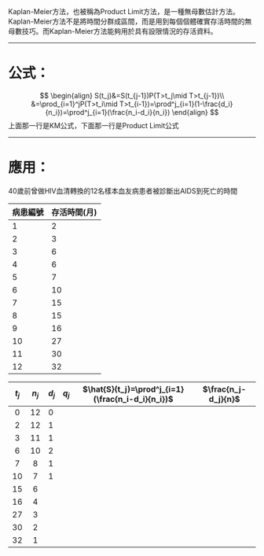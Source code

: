 Kaplan-Meier方法，也被稱為Product Limit方法，是一種無母數估計方法。Kaplan-Meier方法不是將時間分群成區間，而是用到每個個體確實存活時間的無母數技巧。而Kaplan-Meier方法能夠用於具有設限情況的存活資料。
- - -
# 公式：
$$
\begin{align}
S(t_j)&=S(t_{j-1})P(T>t_j\mid T>t_{j-1})\\
&=\prod_{i=1}^jP(T>t_i\mid T>t_{i-1})=\prod^j_{i=1}(1-\frac{d_i}{n_i})=\prod^j_{i=1}(\frac{n_i-d_i}{n_i})
\end{align}
$$
上面那一行是KM公式，下面那一行是Product Limit公式
- - -
# 應用：
40歲前曾做HIV血清轉換的12名樣本血友病患者被診斷出AIDS到死亡的時間

| 病患編號 | 存活時間(月) |
| ---- | ------- |
| 1    | 2       |
| 2    | 3       |
| 3    | 6       |
| 4    | 6       |
| 5    | 7       |
| 6    | 10      |
| 7    | 15      |
| 8    | 15      |
| 9    | 16      |
| 10   | 27      |
| 11   | 30      |
| 12   | 32      |


| $t_j$ | $n_j$ | $d_j$ | $q_j$ | $\hat{S}(t_j)=\prod^j_{i=1}(\frac{n_i-d_i}{n_i})$ | $\frac{n_j-d_j}{n}$ |
| :---: | :---: | ----- | ----- | ------------------------------------------------- | ------------------- |
|   0   |  12   | 0     |       |                                                   |                     |
|   2   |  12   | 1     |       |                                                   |                     |
|   3   |  11   | 1     |       |                                                   |                     |
|   6   |  10   | 2     |       |                                                   |                     |
|   7   |   8   | 1     |       |                                                   |                     |
|  10   |   7   | 1     |       |                                                   |                     |
|  15   |   6   |       |       |                                                   |                     |
|  16   |   4   |       |       |                                                   |                     |
|  27   |   3   |       |       |                                                   |                     |
|  30   |   2   |       |       |                                                   |                     |
|  32   |   1   |       |       |                                                   |                     |
